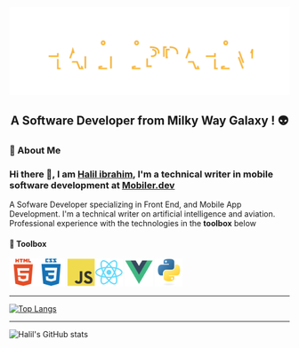 
<img src="./halil.svg"></img>  


<h2 align="center"> A Software Developer from Milky Way Galaxy ! 👽</h2>





### 📘 About Me 
### Hi there 👋, I am [Halil ibrahim](https://www.linkedin.com/in/halil-ibrahim-kamac%C4%B1/), I'm a technical writer in mobile software development at [Mobiler.dev](https://www.mobiler.dev/)
A Sofware Developer specializing in Front End, and Mobile App Development.
I'm a technical writer on artificial intelligence and aviation.
Professional experience with the technologies in the **toolbox** below 


#### 🧰 Toolbox



<img src="https://github.com/devicons/devicon/blob/master/icons/html5/html5-plain-wordmark.svg" alt="JavaScript Logo" width="50" height="50" /><img src="https://github.com/devicons/devicon/blob/master/icons/css3/css3-plain-wordmark.svg" alt="JavaScript Logo" width="50" height="50" /> <img src="https://github.com/devicons/devicon/blob/master/icons/javascript/javascript-original.svg" alt="JavaScript Logo" width="50" height="50" /><img src="https://github.com/devicons/devicon/blob/master/icons/react/react-original.svg" alt="JavaScript Logo" width="50" height="50" /> 
<img src="https://github.com/devicons/devicon/blob/master/icons/vuejs/vuejs-original.svg" alt="JavaScript Logo" width="50" height="50" /> <img src="https://github.com/devicons/devicon/blob/master/icons/python/python-original.svg" alt="JavaScript Logo" width="50" height="50" />


---

[![Top Langs](https://github-readme-stats.vercel.app/api/top-langs/?username=halilxibrahim&langs_count=8)](https://github.com/halilxibrahim/github-readme-stats)



---

![Halil's GitHub stats](https://github-readme-stats.vercel.app/api?username=halilxibrahim&show_icons=true&theme=radical)





<!--
**halilxibrahim/halilxibrahim** is a ✨ _special_ ✨ repository because its `README.md` (this file) appears on your GitHub profile.

Here are some ideas to get you started:

- 🔭 I’m currently working on ...
- 🌱 I’m currently learning ...
- 👯 I’m looking to collaborate on ...
- 🤔 I’m looking for help with ...
- 💬 Ask me about ...
- 📫 How to reach me: ...
- 😄 Pronouns: ...
- ⚡ Fun fact: ...
-->
